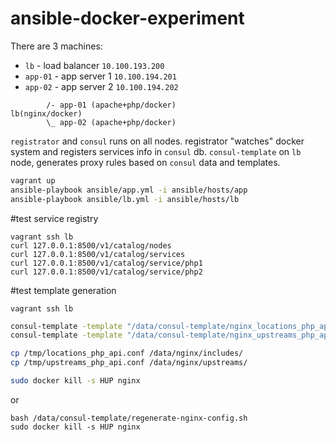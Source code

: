 # ansible-docker-experiment

There are 3 machines:
* `lb` - load balancer `10.100.193.200`
* `app-01` - app server 1 `10.100.194.201`
* `app-02` - app server 2 `10.100.194.202`

```
        /- app-01 (apache+php/docker)
lb(nginx/docker)
        \_ app-02 (apache+php/docker)
```

`registrator` and `consul` runs on all nodes. registrator "watches" docker system and registers services info in `consul` db.
`consul-template` on `lb` node, generates proxy rules based on `consul` data and templates.

```bash
vagrant up
ansible-playbook ansible/app.yml -i ansible/hosts/app
ansible-playbook ansible/lb.yml -i ansible/hosts/lb
```

#test service registry

```
vagrant ssh lb
curl 127.0.0.1:8500/v1/catalog/nodes
curl 127.0.0.1:8500/v1/catalog/services
curl 127.0.0.1:8500/v1/catalog/service/php1
curl 127.0.0.1:8500/v1/catalog/service/php2
```

#test template generation

`vagrant ssh lb`

```bash
consul-template -template "/data/consul-template/nginx_locations_php_api.ctmpl:/tmp/locations_php_api.conf" -once
consul-template -template "/data/consul-template/nginx_upstreams_php_api.ctmpl:/tmp/upstreams_php_api.conf" -once

cp /tmp/locations_php_api.conf /data/nginx/includes/
cp /tmp/upstreams_php_api.conf /data/nginx/upstreams/

sudo docker kill -s HUP nginx
```

or 

```
bash /data/consul-template/regenerate-nginx-config.sh
sudo docker kill -s HUP nginx
```